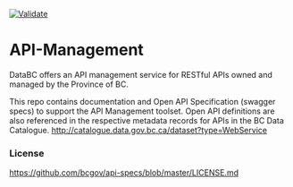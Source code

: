 [![Validate](http://online.swagger.io/validator?url=https://raw.githubusercontent.com/bcgov/api-specs/master/geocoder/geocoder-combined.json)](https://raw.githubusercontent.com/bcgov/api-specs/master/geocoder/geocoder-combined.json)





# API-Management

DataBC offers an API management service for RESTful APIs owned and managed by the Province of BC. 

This repo contains documentation and Open API Specification (swagger specs) to support the API Management toolset. Open API definitions are also referenced in the respective metadata records for APIs in the BC Data Catalogue. http://catalogue.data.gov.bc.ca/dataset?type=WebService

### License

https://github.com/bcgov/api-specs/blob/master/LICENSE.md
